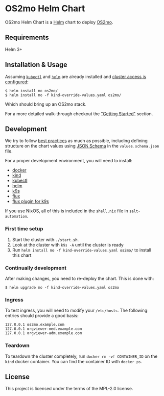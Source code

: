 <!--
SPDX-FileCopyrightText: 2021 Magenta ApS <https://magenta.dk>
SPDX-License-Identifier: MPL-2.0
-->

# OS2mo Helm Chart

OS2mo Helm Chart is a <a href="https://helm.sh/">Helm</a> chart to deploy 
<a href="https://os2mo.readthedocs.io/">OS2mo</a>.

## Requirements

Helm 3+

## Installation & Usage

Assuming <a href="https://kubernetes.io/docs/tasks/tools/">`kubectl`</a> and
<a href="https://helm.sh/docs/intro/install/#helm">`helm`</a> are already installed
and <a href="https://kubernetes.io/docs/tasks/access-application-cluster/access-cluster/">cluster access is configured</a>:

```console
$ helm install mo os2mo/
$ helm install mo -f kind-override-values.yaml os2mo/
```

Which should bring up an OS2mo stack.

For a more detailed walk-through checkout the ["Getting Started"](GettingStarted.md) section.


## Development

We try to follow [best practices](https://helm.sh/docs/topics/charts/) as much
as possible, including defining structure on the chart values using [JSON
Schema](https://json-schema.org/) in the `values.schema.json` file.

For a proper development environment, you will need to install:

* [docker](https://docker.com/)
* [kind](https://kind.sigs.k8s.io/)
* [kubectl](https://kubernetes.io/docs/tasks/tools/install-kubectl-linux/)
* [helm](https://helm.sh/docs/intro/install/)
* [k9s](https://k9scli.io/)
* [flux](https://fluxcd.io/)
* [flux plugin for
  k9s](https://github.com/derailed/k9s/blob/master/plugins/flux.yml)

If you use NixOS, all of this is included in the `shell.nix` file in
`salt-automation`.

### First time setup

1. Start the cluster with `./start.sh`.
2. Look at the cluster with `k9s -A` until the cluster is ready
3. Run `helm install mo -f kind-override-values.yaml os2mo/` to install this
   chart

### Continually development

After making changes, you need to re-deploy the chart. This is done with:

`$ helm upgrade mo -f kind-override-values.yaml os2mo`

### Ingress

To test ingress, you will need to modify your `/etc/hosts`. The following
entries should provide a good basis:

```
127.0.0.1 os2mo.example.com
127.0.0.1 orgviewer-med.example.com
127.0.0.1 orgviewer-adm.example.com
```

### Teardown

To teardown the cluster completely, run `docker rm -vf CONTAINER_ID` on the
`kind` docker container. You can find the container ID with `docker ps`.


## License

This project is licensed under the terms of the MPL-2.0 license.
